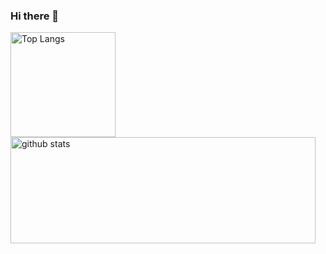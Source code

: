 ### Hi there 👋



<a href="https://github.com/xijaja">
  <img align="center" src="https://github-readme-stats.vercel.app/api/top-langs/?username=xijaja&layout=compact&theme=" alt="Top Langs" height="168" />
</a>
<a href="https://github.com/xijaja">
  <img align="center" src="https://github-readme-stats.vercel.app/api?username=xijaja&hide=prs&count_private=true&show_icons=true&theme=" alt="github stats" width="488" height="170" />
</a>


<!--
**xijaja/xijaja** is a ✨ _special_ ✨ repository because its `README.md` (this file) appears on your GitHub profile.

Here are some ideas to get you started:

- 🔭 I’m currently working on ...
- 🌱 I’m currently learning ...
- 👯 I’m looking to collaborate on ...
- 🤔 I’m looking for help with ...
- 💬 Ask me about ...
- 📫 How to reach me: ...
- 😄 Pronouns: ...
- ⚡ Fun fact: ...

参考：https://www.cnblogs.com/BNTang/articles/13629840.html
-->
